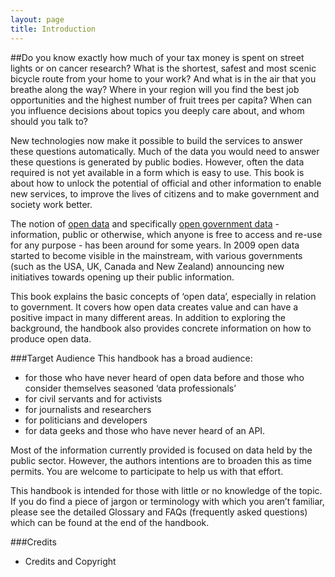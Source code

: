 ```yaml
---
layout: page
title: Introduction
---
```


##Do you know exactly how much of your tax money is spent on street lights or on cancer research? What is the shortest, safest and most scenic bicycle route from your home to your work? And what is in the air that you breathe along the way? Where in your region will you find the best job opportunities and the highest number of fruit trees per capita? When can you influence decisions about topics you deeply care about, and whom should you talk to?

New technologies now make it possible to build the services to answer these questions automatically. Much of the data you would need to answer these questions is generated by public bodies. However, often the data required is not yet available in a form which is easy to use. This book is about how to unlock the potential of official and other information to enable new services, to improve the lives of citizens and to make government and society work better.

The notion of [open data](http://opendatahandbook.org/en/glossary.html#term-open-data) and specifically [open government data](http://opendatahandbook.org/en/glossary.html#term-open-government-data) - information, public or otherwise, which anyone is free to access and re-use for any purpose - has been around for some years. In 2009 open data started to become visible in the mainstream, with various governments (such as the USA, UK, Canada and New Zealand) announcing new initiatives towards opening up their public information.

This book explains the basic concepts of ‘open data’, especially in relation to government. It covers how open data creates value and can have a positive impact in many different areas. In addition to exploring the background, the handbook also provides concrete information on how to produce open data.

###Target Audience
This handbook has a broad audience:

 * for those who have never heard of open data before and those who consider themselves seasoned ‘data professionals’
 * for civil servants and for activists
 * for journalists and researchers
 * for politicians and developers
 * for data geeks and those who have never heard of an API.

Most of the information currently provided is focused on data held by the public sector. However, the authors intentions are to broaden this as time permits. You are welcome to participate to help us with that effort.

This handbook is intended for those with little or no knowledge of the topic. If you do find a piece of jargon or terminology with which you aren’t familiar, please see the detailed Glossary and FAQs (frequently asked questions) which can be found at the end of the handbook.

###Credits
 * Credits and Copyright

